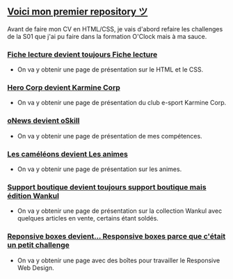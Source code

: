 ## [Voici mon premier repository ツ](https://aurozia.github.io/html/index.html)

Avant de faire mon CV en HTML/CSS, je vais d'abord refaire les challenges de la S01 que j'ai pu faire dans la formation O'Clock mais à ma sauce.

### [Fiche lecture devient toujours Fiche lecture](https://aurozia.github.io/html/fiche-lecture.html)

- On va y obtenir une page de présentation sur le HTML et le CSS.

### [Hero Corp devient Karmine Corp](https://aurozia.github.io/html/karmine-corp.html)

- On va y obtenir une page de présentation du club e-sport Karmine Corp.

### [oNews devient oSkill](https://aurozia.github.io/oskill.html)

- On va y obtenir une page de présentation de mes compétences.

### [Les caméléons devient Les animes](https://aurozia.github.io/html/animes.html)

- On va y obtenir une page de présentation sur les animes.

### [Support boutique devient toujours support boutique mais édition Wankul](https://aurozia.github.io/html/wankul.html)

- On va y obtenir une page de présentation sur la collection Wankul avec quelques articles en vente, certains étant soldés.

### [Reponsive boxes devient... Responsive boxes parce que c'était un petit challenge](https://aurozia.github.io/html/reponsive-boxes.html)

- On va y obtenir une page avec des boîtes pour travailler le Responsive Web Design.